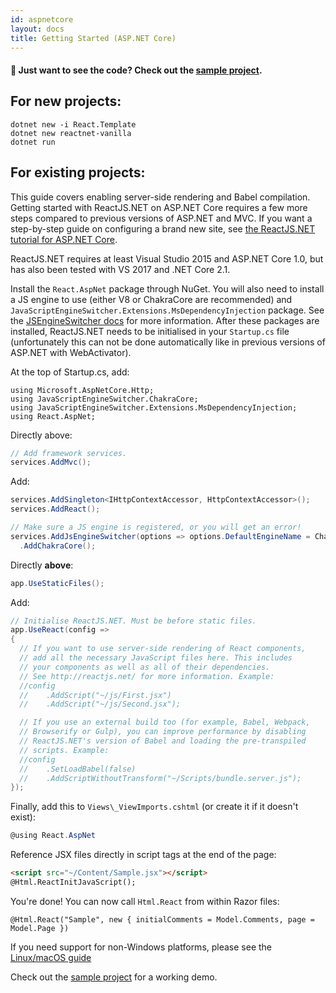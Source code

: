 ```yaml
---
id: aspnetcore
layout: docs
title: Getting Started (ASP.NET Core)
---
```


#### 👀  Just want to see the code? Check out the [sample project](https://github.com/reactjs/React.NET/tree/master/src/React.Sample.Webpack.CoreMvc).

## For new projects:

```
dotnet new -i React.Template
dotnet new reactnet-vanilla
dotnet run
```

## For existing projects:

This guide covers enabling server-side rendering and Babel compilation. Getting started with ReactJS.NET on ASP.NET Core requires a few more steps compared to previous versions of ASP.NET and MVC. If you want a step-by-step guide on configuring a brand new site, see [the ReactJS.NET tutorial for ASP.NET Core](/tutorials/aspnetcore.html).

ReactJS.NET requires at least Visual Studio 2015 and ASP.NET Core 1.0, but has also been tested with VS 2017 and .NET Core 2.1.

Install the `React.AspNet` package through NuGet. You will also need to install a JS engine to use (either V8 or ChakraCore are recommended) and `JavaScriptEngineSwitcher.Extensions.MsDependencyInjection` package. See the [JSEngineSwitcher docs](https://github.com/Taritsyn/JavaScriptEngineSwitcher/wiki/Registration-of-JS-engines) for more information. After these packages are installed, ReactJS.NET needs to be initialised in your `Startup.cs` file (unfortunately this can not be done automatically like in previous versions of ASP.NET with WebActivator).

At the top of Startup.cs, add:

```
using Microsoft.AspNetCore.Http;
using JavaScriptEngineSwitcher.ChakraCore;
using JavaScriptEngineSwitcher.Extensions.MsDependencyInjection;
using React.AspNet;
```

Directly above:

```csharp
// Add framework services.
services.AddMvc();
```

Add:

```csharp
services.AddSingleton<IHttpContextAccessor, HttpContextAccessor>();
services.AddReact();

// Make sure a JS engine is registered, or you will get an error!
services.AddJsEngineSwitcher(options => options.DefaultEngineName = ChakraCoreJsEngine.EngineName)
  .AddChakraCore();
```

Directly **above**:

```csharp
app.UseStaticFiles();
```

Add:

```csharp
// Initialise ReactJS.NET. Must be before static files.
app.UseReact(config =>
{
  // If you want to use server-side rendering of React components,
  // add all the necessary JavaScript files here. This includes
  // your components as well as all of their dependencies.
  // See http://reactjs.net/ for more information. Example:
  //config
  //	.AddScript("~/js/First.jsx")
  //	.AddScript("~/js/Second.jsx");

  // If you use an external build too (for example, Babel, Webpack,
  // Browserify or Gulp), you can improve performance by disabling
  // ReactJS.NET's version of Babel and loading the pre-transpiled
  // scripts. Example:
  //config
  //	.SetLoadBabel(false)
  //	.AddScriptWithoutTransform("~/Scripts/bundle.server.js");
});
```

Finally, add this to `Views\_ViewImports.cshtml` (or create it if it doesn't exist):

```csharp
@using React.AspNet
```

Reference JSX files directly in script tags at the end of the page:

```html
<script src="~/Content/Sample.jsx"></script>
@Html.ReactInitJavaScript();
```

You're done! You can now call `Html.React` from within Razor files:

```
@Html.React("Sample", new { initialComments = Model.Comments, page = Model.Page })
```

If you need support for non-Windows platforms, please see the [Linux/macOS guide](/getting-started/chakracore.html)

Check out the [sample project](https://github.com/reactjs/React.NET/tree/master/src/React.Sample.Webpack.CoreMvc) for a working demo.
